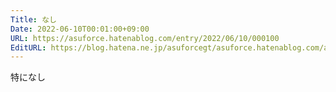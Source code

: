 ```yaml
---
Title: なし
Date: 2022-06-10T00:01:00+09:00
URL: https://asuforce.hatenablog.com/entry/2022/06/10/000100
EditURL: https://blog.hatena.ne.jp/asuforcegt/asuforce.hatenablog.com/atom/entry/13574176438101280661
---
```


特になし
